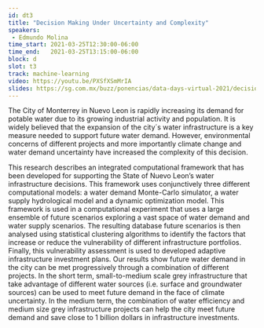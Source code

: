 ```yaml
---
id: dt3
title: "Decision Making Under Uncertainty and Complexity"
speakers:
 - Edmundo Molina
time_start: 2021-03-25T12:30:00-06:00
time_end:   2021-03-25T13:15:00-06:00
block: d
slot: t3
track: machine-learning
video: https://youtu.be/PXSfXSmMrIA
slides: https://sg.com.mx/buzz/ponencias/data-days-virtual-2021/decision-making-under-uncertainty-and-complexity
---
```


The City of Monterrey in Nuevo Leon is rapidly increasing its demand for potable water due to its growing industrial activity and population. It is widely believed that the expansion of the city´s water infrastructure is a key measure needed to support future water demand. However, environmental concerns of different projects and more importantly climate change and water demand uncertainty have increased the complexity of this decision.

This research describes an integrated computational framework that has been developed for supporting the State of Nuevo Leon’s water infrastructure decisions. This framework uses conjunctively three different computational models: a water demand Monte-Carlo simulator, a water supply hydrological model and a dynamic optimization model. This framework is used in a computational experiment that uses a large ensemble of future scenarios exploring a vast space of water demand and water supply scenarios. The resulting database future scenarios is then analysed using statistical clustering algorithms to identify the factors that increase or reduce the vulnerability of different infrastructure portfolios. Finally, this vulnerability assessment is used to developed adaptive infrastructure investment plans. Our results show future water demand in the city can be met progressively through a combination of different projects. In the short term, small-to-medium scale grey infrastructure that take advantage of different water sources (i.e. surface and groundwater sources) can be used to meet future demand in the face of climate uncertainty. In the medium term, the combination of water efficiency and medium size grey infrastructure projects can help the city meet future demand and save close to 1 billion dollars in infrastructure investments.